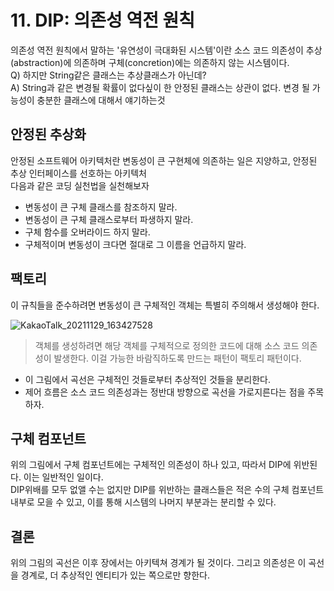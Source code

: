 # 11. DIP: 의존성 역전 원칙
의존성 역전 원칙에서 말하는 '유연성이 극대화된 시스템'이란 소스 코드 의존성이 추상(abstraction)에 의존하며 구체(concretion)에는 의존하지 않는 시스템이다.  
Q) 하지만 String같은 클래스는 추상클래스가 아닌데?  
A) String과 같은 변경될 확률이 없다싶이 한 안정된 클래스는 상관이 없다. 변경 될 가능성이 충분한 클래스에 대해서 얘기하는것

## 안정된 추상화
안정된 소프트웨어 아키텍처란 변동성이 큰 구현체에 의존하는 일은 지양하고, 안정된 추상 인터페이스를 선호하는 아키텍처  
다음과 같은 코딩 실천법을 실천해보자
 - 변동성이 큰 구체 클래스를 참조하지 말라.
 - 변동성이 큰 구체 클래스로부터 파생하지 말라.
 - 구체 함수를 오버라이드 하지 말라.
 - 구체적이며 변동성이 크다면 절대로 그 이름을 언급하지 말라.

## 팩토리
이 규칙들을 준수하려면 변동성이 큰 구체적인 객체는 특별히 주의해서 생성해야 한다.

![KakaoTalk_20211129_163427528](https://user-images.githubusercontent.com/60125719/143826414-d23c22d3-4098-4b8a-ab61-619b16c88c59.jpg)
> 객체를 생성하려면 해당 객체를 구체적으로 정의한 코드에 대해 소스 코드 의존성이 발생한다. 이걸 가능한 바람직하도록 만드는 패턴이 팩토리 패턴이다. 
 - 이 그림에서 곡선은 구체적인 것들로부터 추상적인 것들을 분리한다. 
 - 제어 흐름은 소스 코드 의존성과는 정반대 방향으로 곡선을 가로지른다는 점을 주목하자.

## 구체 컴포넌트
위의 그림에서 구체 컴포넌트에는 구체적인 의존성이 하나 있고, 따라서 DIP에 위반된다. 이는 일반적인 일이다.  
DIP위배를 모두 없앨 수는 없지만 DIP를 위반하는 클래스들은 적은 수의 구체 컴포넌트 내부로 모을 수 있고, 이를 통해 시스템의 나머지 부분과는 분리할 수 있다.  

## 결론
위의 그림의 곡선은 이후 장에서는 아키텍쳐 경계가 될 것이다. 그리고 의존성은 이 곡선을 경계로, 더 추상적인 엔티티가 있는 쪽으로만 향한다. 